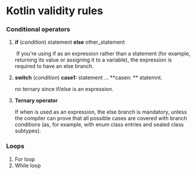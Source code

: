 # Kotlin validity rules

### Conditional operators

1. **if** (*condition*) statement **else** other_statement

   ​	If you're using if as an expression rather than a statement (for example, returning its value or assigning it to a variable), the expression is required to have an else branch. 

2. **switch** (*condition*) **case1:** statement ... **casen: ** statemnt.

   no ternary since if/else is an expression.

3. **Ternary operator**

   If when is used as an expression, the else branch is mandatory, unless the compiler can prove that all possible cases are covered with branch conditions (as, for example, with enum class entries and sealed class subtypes).
   
   
### Loops

1. For loop
2. While loop